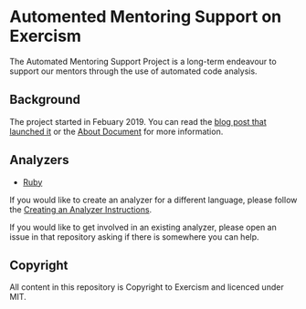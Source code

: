 # Automented Mentoring Support on Exercism

The Automated Mentoring Support Project is a long-term endeavour to support our mentors through the use of automated code analysis.

## Background

The project started in Febuary 2019. You can read the [blog post that launched it](https://exercism.io/blog/automated-mentoring-support-project) or the [About Document](./docs/about.md) for more information.

## Analyzers
- [Ruby](https://github.com/exercism/ruby-analyzer)

If you would like to create an analyzer for a different language, please follow the [Creating an Analyzer Instructions](./docs/creating-an-analyzer.md).

If you would like to get involved in an existing analyzer, please open an issue in that repository asking if there is somewhere you can help.

## Copyright

All content in this repository is Copyright to Exercism and licenced under MIT.
